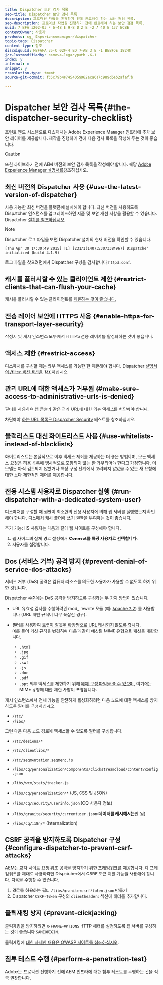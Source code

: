 ```yaml
---
title: Dispatcher 보안 검사 목록
seo-title: Dispatcher 보안 검사 목록
description: 프로덕션 작업을 진행하기 전에 완료해야 하는 보안 점검 목록.
seo-description: 프로덕션 작업을 진행하기 전에 완료해야 하는 보안 점검 목록.
uuid: 7 BFA 3202-03 F 6-48 E 9-8 D 2 E -2 A 40 E 137 ECBE
contentOwner: 사용자
products: sg_ Experiencemanager/dispatcher
topic-tags: Dispatcher
content-type: 참조
discoiquuid: FBFAFA 55-C 029-4 ED 7-AB 3 E -1 BEBFDE 18248
jcr-lastmodifiedby: remove-legacypath -6-1
index: y
internal: n
snippet: y
translation-type: tm+mt
source-git-commit: f35c79b487454059062aca6a7c989d5ab2afaf7b

---
```



# Dispatcher 보안 검사 목록{#the-dispatcher-security-checklist}

<!-- 

Comment Type: remark
Last Modified By: unknown unknown (ims-author-00AF43764F54BE740A490D44@AdobeID)
Last Modified Date: 2015-06-05T05:14:35.365-0400

<p>Food for thought listed on <a href="https://jira.corp.adobe.com/browse/DOC-5649">DOC-5649</a>. To be considered while proof-reading.</p> 
<p> </p>

 -->

프런트 엔드 시스템으로 디스패처는 Adobe Experience Manager 인프라에 추가 보안 레이어를 제공합니다. 제작을 진행하기 전에 다음 검사 목록을 작성해 두는 것이 좋습니다.

>[!CAUTION]
>
>또한 라이브하기 전에 AEM 버전의 보안 검사 목록을 작성해야 합니다. 해당 [Adobe Experience Manager 설명서를](https://helpx.adobe.com/experience-manager/6-3/sites/administering/using/security-checklist.html)참조하십시오.

## 최신 버전의 Dispatcher 사용 {#use-the-latest-version-of-dispatcher}

사용 가능한 최신 버전을 플랫폼에 설치해야 합니다. 최신 버전을 사용하도록 Dispatcher 인스턴스를 업그레이드하면 제품 및 보안 개선 사항을 활용할 수 있습니다. Dispatcher [설치를 참조하십시오](dispatcher-install.md).

>[!NOTE]
>
>Dispatcher 로그 파일을 보면 Dispatcher 설치의 현재 버전을 확인할 수 있습니다.
>
>`[Thu Apr 30 17:30:49 2015] [I] [23171(140735307338496)] Dispatcher initialized (build 4.1.9)`
>
>로그 파일을 찾으려면에서 Dispatcher 구성을 검사합니다 `httpd.conf`.

## 캐시를 플러시할 수 있는 클라이언트 제한 {#restrict-clients-that-can-flush-your-cache}

캐시를 플러시할 수 있는 클라이언트를 [제한하는 것이 좋습니다.](dispatcher-configuration.md#limiting-the-clients-that-can-flush-the-cache)

## 전송 레이어 보안에 HTTPS 사용 {#enable-https-for-transport-layer-security}

작성자 및 게시 인스턴스 모두에서 HTTPS 전송 레이어를 활성화하는 것이 좋습니다.

<!-- 

Comment Type: remark
Last Modified By: unknown unknown (ims-author-00AF43764F54BE740A490D44@AdobeID)
Last Modified Date: 2015-06-26T04:41:28.841-0400

<p>Recommended to have SSL termination, front end SSL.</p> 
<p>Question is do we want to have SSL communication between dispatcher and AEM instances (publish and/or author).</p> 
<p>We might want to have two items:</p> 
<ul> 
 <li>MUST HTTPS clients -&gt; dispatcher / load balancer</li> 
 <li>NICE load balancer -&gt; dispatcher<br /> </li> 
 <li>NICE dispatcher -&gt; instances if sensitive information such as credit cards / or infrastructure requirements such as DMZ</li> 
</ul>

 -->

## 액세스 제한 {#restrict-access}

디스패처를 구성할 때는 외부 액세스를 가능한 한 제한해야 합니다. Dispatcher [설명서의 /filter 섹션 섹션을](dispatcher-configuration.md#main-pars_184_1_title) 참조하십시오.

## 관리 URL에 대한 액세스가 거부됨 {#make-sure-access-to-administrative-urls-is-denied}

필터를 사용하여 웹 콘솔과 같은 관리 URL에 대한 외부 액세스를 차단해야 합니다.

차단해야 [하는 URL 목록은 Dispatcher Security](dispatcher-configuration.md#testing-dispatcher-security) 테스트를 참조하십시오.

## 블랙리스트 대신 화이트리스트 사용 {#use-whitelists-instead-of-blacklists}

화이트리스트는 본질적으로 이후 액세스 제어를 제공하는 더 좋은 방법이며, 모든 액세스 요청은 허용 목록에 명시적으로 포함되지 않는 한 거부되어야 한다고 가정합니다. 이 모델은 아직 검토되지 않았거나 특정 구성 단계에서 고려되지 않았을 수 있는 새 요청에 대한 보다 제한적인 제어를 제공합니다.

## 전용 시스템 사용자로 Dispatcher 실행 {#run-dispatcher-with-a-dedicated-system-user}

디스패처를 구성할 때 권한이 최소한의 전용 사용자에 의해 웹 서버를 실행했는지 확인해야 합니다. 디스패처 캐시 폴더에 쓰기 권한을 부여하는 것이 좋습니다.

추가 기능: IIS 사용자는 다음과 같이 웹 사이트를 구성해야 합니다.

1. 웹 사이트의 실제 경로 설정에서 **Connect를 특정 사용자로 선택합니다**.
1. 사용자를 설정합니다.

## Dos (서비스 거부) 공격 방지 {#prevent-denial-of-service-dos-attacks}

서비스 거부 (DoS) 공격은 컴퓨터 리소스를 의도한 사용자가 사용할 수 없도록 하기 위한 것입니다.

Dispatcher 수준에는 DoS 공격을 방지하도록 구성하는 두 가지 방법이 있습니다. [](https://docs.adobe.com/content/docs/en/dispatcher.html#/filter (필터))

* URL 유효성 검사를 수행하려면 mod_ rewrite 모듈 (예: [Apache 2.2](https://httpd.apache.org/docs/2.2/mod/mod_rewrite.html)) 를 사용합니다 (URL 패턴 규칙이 너무 복잡한 경우).

* 필터를 사용하여 [트랩이 잘못된 확장명으로 URL 캐시되지 않도록 합니다](dispatcher-configuration.md#configuring-access-to-conten-tfilter).\
   예를 들어 캐싱 규칙을 변경하여 다음과 같이 예상된 MIME 유형으로 캐싱을 제한합니다.

   * `.html`
   * `.jpg`
   * `.gif`
   * `.swf`
   * `.js`
   * `.doc`
   * `.pdf`
   * `.ppt`
   외부 액세스를 제한하기 위해 [예제 구성 파일을 볼 수 있으며](#restrict-access), 여기에는 MIME 유형에 대한 제한 사항이 포함됩니다.

게시 인스턴스에서 전체 기능을 안전하게 활성화하려면 다음 노드에 대한 액세스를 방지하도록 필터를 구성하십시오.

* `/etc/`
* `/libs/`

그런 다음 다음 노드 경로에 액세스할 수 있도록 필터를 구성합니다.

* `/etc/designs/*`
* `/etc/clientlibs/*`
* `/etc/segmentation.segment.js`
* `/libs/cq/personalization/components/clickstreamcloud/content/config.json`
* `/libs/wcm/stats/tracker.js`
* `/libs/cq/personalization/*` (JS, CSS 및 JSON)
* `/libs/cq/security/userinfo.json` (CQ 사용자 정보)
* `/libs/granite/security/currentuser.json`**(데이터를 캐시해서는**안 됨)

* `/libs/cq/i18n/*` (Internalization)

<!-- 

Comment Type: remark
Last Modified By: unknown unknown (ims-author-00AF43764F54BE740A490D44@AdobeID)
Last Modified Date: 2015-06-26T04:38:17.016-0400

<p>We need to highlight whether a path applies to all versions or specific ones.<br /> </p>

 -->

## CSRF 공격을 방지하도록 Dispatcher 구성 {#configure-dispatcher-to-prevent-csrf-attacks}

AEM는 교차 사이트 요청 위조 공격을 방지하기 위한 [프레임워크를](https://helpx.adobe.com/experience-manager/6-3/sites/administering/using/security-checklist.html#verification-steps) 제공합니다. 이 프레임워크를 제대로 사용하려면 Dispatcher에서 CSRF 토큰 지원 기능을 사용해야 합니다. 다음을 수행할 수 있습니다.

1. 경로를 허용하는 필터 `/libs/granite/csrf/token.json` 만들기
1. Dispatcher `CSRF-Token` 구성의 `clientheaders` 섹션에 헤더를 추가합니다.

## 클릭재킹 방지 {#prevent-clickjacking}

클릭재킹을 방지하려면 `X-FRAME-OPTIONS` HTTP 헤더를 설정하도록 웹 서버를 구성하는 것이 좋습니다 `SAMEORIGIN`.

클릭재킹에 [대한 자세한 내용은 OWASP 사이트를 참조하십시오](https://www.owasp.org/index.php/Clickjacking).

## 침투 테스트 수행 {#perform-a-penetration-test}

Adobe는 프로덕션 진행하기 전에 AEM 인프라에 대한 침투 테스트를 수행하는 것을 적극 권장합니다.

